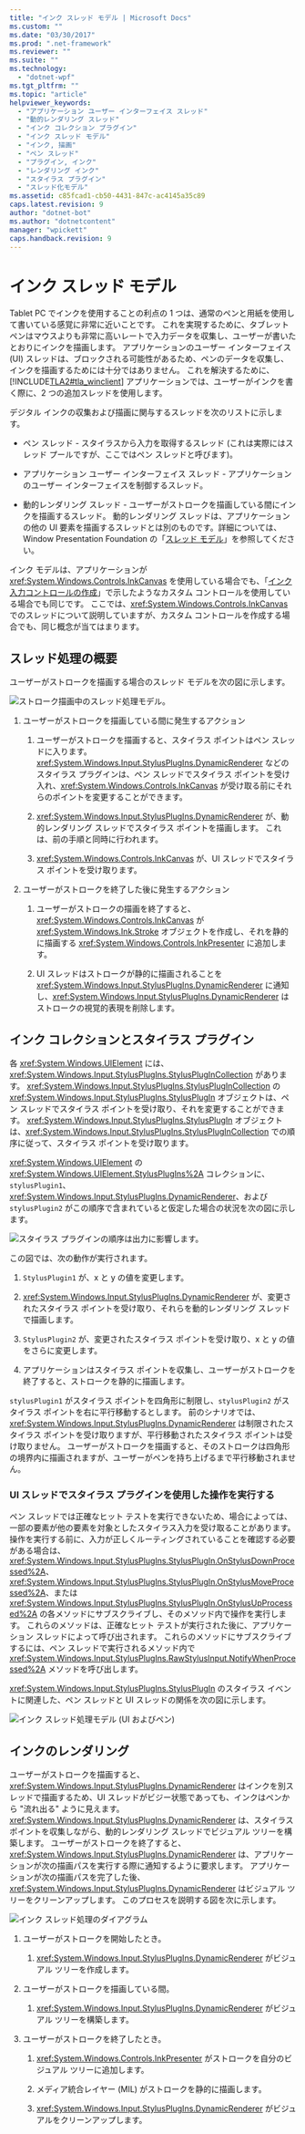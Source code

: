 ```yaml
---
title: "インク スレッド モデル | Microsoft Docs"
ms.custom: ""
ms.date: "03/30/2017"
ms.prod: ".net-framework"
ms.reviewer: ""
ms.suite: ""
ms.technology: 
  - "dotnet-wpf"
ms.tgt_pltfrm: ""
ms.topic: "article"
helpviewer_keywords: 
  - "アプリケーション ユーザー インターフェイス スレッド"
  - "動的レンダリング スレッド"
  - "インク コレクション プラグイン"
  - "インク スレッド モデル"
  - "インク, 描画"
  - "ペン スレッド"
  - "プラグイン, インク"
  - "レンダリング インク"
  - "スタイラス プラグイン"
  - "スレッド化モデル"
ms.assetid: c85fcad1-cb50-4431-847c-ac4145a35c89
caps.latest.revision: 9
author: "dotnet-bot"
ms.author: "dotnetcontent"
manager: "wpickett"
caps.handback.revision: 9
---
```

# インク スレッド モデル
Tablet PC でインクを使用することの利点の 1 つは、通常のペンと用紙を使用して書いている感覚に非常に近いことです。  これを実現するために、タブレット ペンはマウスよりも非常に高いレートで入力データを収集し、ユーザーが書いたとおりにインクを描画します。  アプリケーションのユーザー インターフェイス \(UI\) スレッドは、ブロックされる可能性があるため、ペンのデータを収集し、インクを描画するためには十分ではありません。  これを解決するために、[!INCLUDE[TLA2#tla_winclient](../../../../includes/tla2sharptla-winclient-md.md)] アプリケーションでは、ユーザーがインクを書く際に、2 つの追加スレッドを使用します。  
  
 デジタル インクの収集および描画に関与するスレッドを次のリストに示します。  
  
-   ペン スレッド \- スタイラスから入力を取得するスレッド   \(これは実際にはスレッド プールですが、ここではペン スレッドと呼びます\)。  
  
-   アプリケーション ユーザー インターフェイス スレッド \- アプリケーションのユーザー インターフェイスを制御するスレッド。  
  
-   動的レンダリング スレッド \- ユーザーがストロークを描画している間にインクを描画するスレッド。  動的レンダリング スレッドは、アプリケーションの他の UI 要素を描画するスレッドとは別のものです。詳細については、Window Presentation Foundation の「[スレッド モデル](../../../../docs/framework/wpf/advanced/threading-model.md)」を参照してください。  
  
 インク モデルは、アプリケーションが <xref:System.Windows.Controls.InkCanvas> を使用している場合でも、「[インク入力コントロールの作成](../../../../docs/framework/wpf/advanced/creating-an-ink-input-control.md)」で示したようなカスタム コントロールを使用している場合でも同じです。  ここでは、<xref:System.Windows.Controls.InkCanvas> でのスレッドについて説明していますが、カスタム コントロールを作成する場合でも、同じ概念が当てはまります。  
  
## スレッド処理の概要  
 ユーザーがストロークを描画する場合のスレッド モデルを次の図に示します。  
  
 ![ストローク描画中のスレッド処理モデル。](../../../../docs/framework/wpf/advanced/media/inkthreading-drawingink.png "InkThreading\_DrawingInk")  
  
1.  ユーザーがストロークを描画している間に発生するアクション  
  
    1.  ユーザーがストロークを描画すると、スタイラス ポイントはペン スレッドに入ります。  <xref:System.Windows.Input.StylusPlugIns.DynamicRenderer> などのスタイラス プラグインは、ペン スレッドでスタイラス ポイントを受け入れ、<xref:System.Windows.Controls.InkCanvas> が受け取る前にそれらのポイントを変更することができます。  
  
    2.  <xref:System.Windows.Input.StylusPlugIns.DynamicRenderer> が、動的レンダリング スレッドでスタイラス ポイントを描画します。  これは、前の手順と同時に行われます。  
  
    3.  <xref:System.Windows.Controls.InkCanvas> が、UI スレッドでスタイラス ポイントを受け取ります。  
  
2.  ユーザーがストロークを終了した後に発生するアクション  
  
    1.  ユーザーがストロークの描画を終了すると、<xref:System.Windows.Controls.InkCanvas> が <xref:System.Windows.Ink.Stroke> オブジェクトを作成し、それを静的に描画する <xref:System.Windows.Controls.InkPresenter> に追加します。  
  
    2.  UI スレッドはストロークが静的に描画されることを <xref:System.Windows.Input.StylusPlugIns.DynamicRenderer> に通知し、<xref:System.Windows.Input.StylusPlugIns.DynamicRenderer> はストロークの視覚的表現を削除します。  
  
## インク コレクションとスタイラス プラグイン  
 各 <xref:System.Windows.UIElement> には、<xref:System.Windows.Input.StylusPlugIns.StylusPlugInCollection> があります。  <xref:System.Windows.Input.StylusPlugIns.StylusPlugInCollection> の <xref:System.Windows.Input.StylusPlugIns.StylusPlugIn> オブジェクトは、ペン スレッドでスタイラス ポイントを受け取り、それを変更することができます。  <xref:System.Windows.Input.StylusPlugIns.StylusPlugIn> オブジェクトは、<xref:System.Windows.Input.StylusPlugIns.StylusPlugInCollection> での順序に従って、スタイラス ポイントを受け取ります。  
  
 <xref:System.Windows.UIElement> の <xref:System.Windows.UIElement.StylusPlugIns%2A> コレクションに、`stylusPlugin1`、<xref:System.Windows.Input.StylusPlugIns.DynamicRenderer>、および `stylusPlugin2` がこの順序で含まれていると仮定した場合の状況を次の図に示します。  
  
 ![スタイラス プラグインの順序は出力に影響します。](../../../../docs/framework/wpf/advanced/media/inkthreading-pluginorder.png "InkThreading\_PluginOrder")  
  
 この図では、次の動作が実行されます。  
  
1.  `StylusPlugin1` が、x と y の値を変更します。  
  
2.  <xref:System.Windows.Input.StylusPlugIns.DynamicRenderer> が、変更されたスタイラス ポイントを受け取り、それらを動的レンダリング スレッドで描画します。  
  
3.  `StylusPlugin2` が、変更されたスタイラス ポイントを受け取り、x と y の値をさらに変更します。  
  
4.  アプリケーションはスタイラス ポイントを収集し、ユーザーがストロークを終了すると、ストロークを静的に描画します。  
  
 `stylusPlugin1` がスタイラス ポイントを四角形に制限し、`stylusPlugin2` がスタイラス ポイントを右に平行移動するとします。  前のシナリオでは、<xref:System.Windows.Input.StylusPlugIns.DynamicRenderer> は制限されたスタイラス ポイントを受け取りますが、平行移動されたスタイラス ポイントは受け取りません。  ユーザーがストロークを描画すると、そのストロークは四角形の境界内に描画されますが、ユーザーがペンを持ち上げるまで平行移動されません。  
  
### UI スレッドでスタイラス プラグインを使用した操作を実行する  
 ペン スレッドでは正確なヒット テストを実行できないため、場合によっては、一部の要素が他の要素を対象としたスタイラス入力を受け取ることがあります。  操作を実行する前に、入力が正しくルーティングされていることを確認する必要がある場合は、<xref:System.Windows.Input.StylusPlugIns.StylusPlugIn.OnStylusDownProcessed%2A>、<xref:System.Windows.Input.StylusPlugIns.StylusPlugIn.OnStylusMoveProcessed%2A>、または <xref:System.Windows.Input.StylusPlugIns.StylusPlugIn.OnStylusUpProcessed%2A> の各メソッドにサブスクライブし、そのメソッド内で操作を実行します。  これらのメソッドは、正確なヒット テストが実行された後に、アプリケーション スレッドによって呼び出されます。  これらのメソッドにサブスクライブするには、ペン スレッドで実行されるメソッド内で <xref:System.Windows.Input.StylusPlugIns.RawStylusInput.NotifyWhenProcessed%2A> メソッドを呼び出します。  
  
 <xref:System.Windows.Input.StylusPlugIns.StylusPlugIn> のスタイラス イベントに関連した、ペン スレッドと UI スレッドの関係を次の図に示します。  
  
 ![インク スレッド処理モデル &#40;UI およびペン&#41;](../../../../docs/framework/wpf/advanced/media/inkthreading-plugincallbacks.png "InkThreading\_PluginCallbacks")  
  
## インクのレンダリング  
 ユーザーがストロークを描画すると、<xref:System.Windows.Input.StylusPlugIns.DynamicRenderer> はインクを別スレッドで描画するため、UI スレッドがビジー状態であっても、インクはペンから "流れ出る" ように見えます。  <xref:System.Windows.Input.StylusPlugIns.DynamicRenderer> は、スタイラス ポイントを収集しながら、動的レンダリング スレッドでビジュアル ツリーを構築します。  ユーザーがストロークを終了すると、<xref:System.Windows.Input.StylusPlugIns.DynamicRenderer> は、アプリケーションが次の描画パスを実行する際に通知するように要求します。  アプリケーションが次の描画パスを完了した後、<xref:System.Windows.Input.StylusPlugIns.DynamicRenderer> はビジュアル ツリーをクリーンアップします。  このプロセスを説明する図を次に示します。  
  
 ![インク スレッド処理のダイアグラム](../../../../docs/framework/wpf/advanced/media/inkthreading-visualtree.png "InkThreading\_VisualTree")  
  
1.  ユーザーがストロークを開始したとき。  
  
    1.  <xref:System.Windows.Input.StylusPlugIns.DynamicRenderer> がビジュアル ツリーを作成します。  
  
2.  ユーザーがストロークを描画している間。  
  
    1.  <xref:System.Windows.Input.StylusPlugIns.DynamicRenderer> がビジュアル ツリーを構築します。  
  
3.  ユーザーがストロークを終了したとき。  
  
    1.  <xref:System.Windows.Controls.InkPresenter> がストロークを自分のビジュアル ツリーに追加します。  
  
    2.  メディア統合レイヤー \(MIL\) がストロークを静的に描画します。  
  
    3.  <xref:System.Windows.Input.StylusPlugIns.DynamicRenderer> がビジュアルをクリーンアップします。